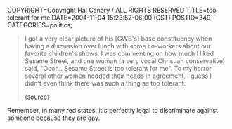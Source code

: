 COPYRIGHT=Copyright Hal Canary / ALL RIGHTS RESERVED
TITLE=too tolerant for me
DATE=2004-11-04 15:23:52-06:00 (CST)
POSTID=349
CATEGORIES=politics;

> I got a very clear picture of his \[GWB's\] base constituency when having a discussion over lunch with some co-workers about our favorite children's shows. I was commenting on how much I liked Sesame Street, and one woman (a very vocal Christian conservative) said, "Oooh.. Sesame Street is too tolerant for me". To my horror, several other women nodded their heads in agreement. I guess I didn't even think there was such a thing as too tolerant.
> 
> ([source](http://www.boingboing.net/2004/11/04/kerry_concedes_updat.html))

Remember, in many red states, it's perfectly legal to discriminate against someone because they are gay.
